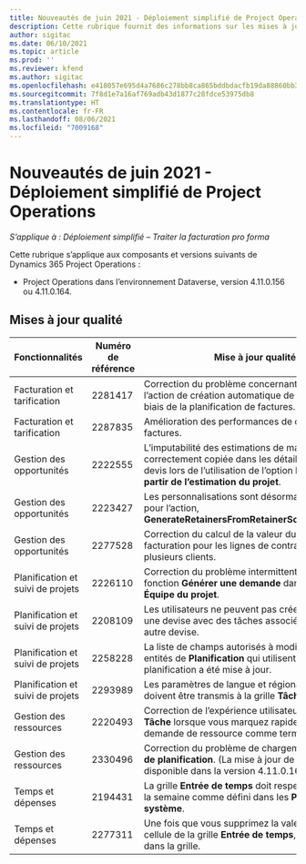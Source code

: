 ```yaml
---
title: Nouveautés de juin 2021 - Déploiement simplifié de Project Operations
description: Cette rubrique fournit des informations sur les mises à jour de qualité disponibles dans la version de juin 2021 du déploiement simplifié de Project Operations.
author: sigitac
ms.date: 06/10/2021
ms.topic: article
ms.prod: ''
ms.reviewer: kfend
ms.author: sigitac
ms.openlocfilehash: e418057e695d4a7686c278bb8ca865bddbdacfb19da88860bb35dd39ab852091
ms.sourcegitcommit: 7f8d1e7a16af769adb43d1877c28fdce53975db8
ms.translationtype: HT
ms.contentlocale: fr-FR
ms.lasthandoff: 08/06/2021
ms.locfileid: "7009168"
---
```

# <a name="whats-new-june-2021---project-operations-lite-deployment"></a>Nouveautés de juin 2021 - Déploiement simplifié de Project Operations

_S’applique à : Déploiement simplifié – Traiter la facturation pro forma_

Cette rubrique s’applique aux composants et versions suivants de Dynamics 365 Project Operations :

  - Project Operations dans l’environnement Dataverse, version 4.11.0.156 ou 4.11.0.164.

## <a name="quality-updates"></a>Mises à jour qualité

| **Fonctionnalités** | **Numéro de référence** | **Mise à jour qualité** |
| --- | --- | --- |
| Facturation et tarification | 2281417 | Correction du problème concernant l’échec de l’action de création automatique de factures par le biais de la planification de factures. |
| Facturation et tarification | 2287835 |   Amélioration des performances de confirmation de factures. |
| Gestion des opportunités | 2222555 | L’imputabilité des estimations de matériel doit être correctement copiée dans les détails de la ligne de devis lors de l’utilisation de l’option **Importer à partir de l’estimation du projet**. |
| Gestion des opportunités | 2223427 | Les personnalisations sont désormais autorisées pour l’action, **GenerateRetainersFromRetainerScheduleOptions**. |
| Gestion des opportunités | 2277528 | Correction du calcul de la valeur du jalon de facturation pour les lignes de contrat du projet avec plusieurs clients. |
| Planification et suivi de projets | 2226110 | Correction du problème intermittent avec la fonction **Générer une demande** dans la grille **Équipe du projet**. |
| Planification et suivi de projets | 2208109 | Les utilisateurs ne peuvent pas créer un projet dans une devise avec des tâches associées dans une autre devise. |
| Planification et suivi de projets | 2258228 | La liste de champs autorisés à modifier avec les entités de **Planification** qui utilisent l’API de planification a été mise à jour. |
| Planification et suivi de projets | 2293989 | Les paramètres de langue et régionaux corrects doivent être transmis à la grille **Tâches du projet**.|
| Gestion des ressources | 2220493 | Correction de l’expérience utilisateur dans la grille **Tâche** lorsque vous marquez rapidement une demande de ressource comme terminée. |
| Gestion des ressources | 2330496 | Correction du problème de chargement du **Tableau de planification**. (La mise à jour de qualité est disponible dans la version 4.11.0.164) |
| Temps et dépenses | 2194431 | La grille **Entrée de temps** doit respecter le début de la semaine comme défini dans les **Paramètres du système**. |
| Temps et dépenses | 2277311 | Une fois que vous supprimez la valeur dans une cellule de la grille **Entrée de temps**, le curseur reste dans la grille. |
